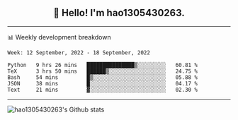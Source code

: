 <h2 align="center">👋 Hello! I'm hao1305430263.</h2>


---- 
📊 Weekly development breakdown

<!--START_SECTION:waka-->
```text
Week: 12 September, 2022 - 18 September, 2022

Python   9 hrs 26 mins   ███████████████▒░░░░░░░░░   60.81 % 
TeX      3 hrs 50 mins   ██████▒░░░░░░░░░░░░░░░░░░   24.75 % 
Bash     54 mins         █▒░░░░░░░░░░░░░░░░░░░░░░░   05.88 % 
JSON     38 mins         █░░░░░░░░░░░░░░░░░░░░░░░░   04.17 % 
Text     21 mins         ▓░░░░░░░░░░░░░░░░░░░░░░░░   02.30 % 
```
<!--END_SECTION:waka-->
----
![hao1305430263's Github stats](https://github-readme-stats.vercel.app/api?username=hao1305430263&show_icons=true)


<!--
**hao1305430263/hao1305430263** is a ✨ _special_ ✨ repository because its `README.md` (this file) appears on your GitHub profile.

Here are some ideas to get you started:

- 🔭 I’m currently working on ...
- 🌱 I’m currently learning ...
- 👯 I’m looking to collaborate on ...
- 🤔 I’m looking for help with ...
- 💬 Ask me about ...
- 📫 How to reach me: ...
- 😄 Pronouns: ...
- ⚡ Fun fact: ...
-->
